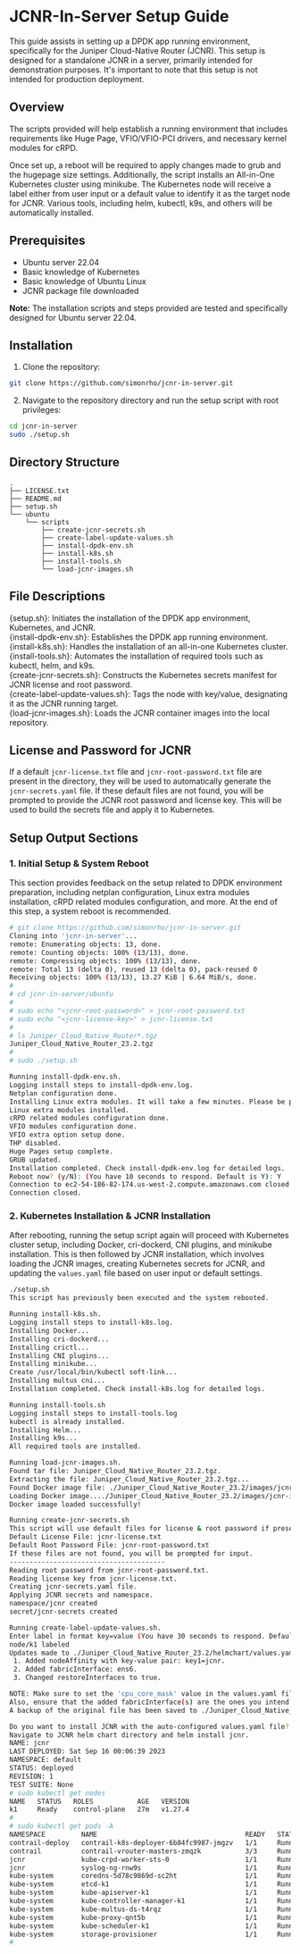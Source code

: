 # JCNR-In-Server Setup Guide

This guide assists in setting up a DPDK app running environment, specifically for the Juniper Cloud-Native Router (JCNR). This setup is designed for a standalone JCNR in a server, primarily intended for demonstration purposes. It's important to note that this setup is not intended for production deployment.

<!-- START doctoc generated TOC please keep comment here to allow auto update -->
<!-- END doctoc generated TOC please keep comment here to allow auto update -->

## Overview

The scripts provided will help establish a running environment that includes requirements like Huge Page, VFIO/VFIO-PCI drivers, and necessary kernel modules for cRPD.

Once set up, a reboot will be required to apply changes made to grub and the hugepage size settings. Additionally, the script installs an All-in-One Kubernetes cluster using minikube. The Kubernetes node will receive a label either from user input or a default value to identify it as the target node for JCNR. Various tools, including helm, kubectl, k9s, and others will be automatically installed.

## Prerequisites

- Ubuntu server 22.04
- Basic knowledge of Kubernetes
- Basic knowledge of Ubuntu Linux
- JCNR package file downloaded

**Note:** The installation scripts and steps provided are tested and specifically designed for Ubuntu server 22.04.

## Installation

1. Clone the repository:
```bash
git clone https://github.com/simonrho/jcnr-in-server.git
```
2. Navigate to the repository directory and run the setup script with root privileges:
```bash
cd jcnr-in-server
sudo ./setup.sh
```

## Directory Structure

```
. 
├── LICENSE.txt 
├── README.md 
├── setup.sh 
└── ubuntu 
    └── scripts 
        ├── create-jcnr-secrets.sh 
        ├── create-label-update-values.sh 
        ├── install-dpdk-env.sh 
        ├── install-k8s.sh 
        ├── install-tools.sh 
        └── load-jcnr-images.sh 
```

## File Descriptions

{setup.sh}: Initiates the installation of the DPDK app environment, Kubernetes, and JCNR.  
{install-dpdk-env.sh}: Establishes the DPDK app running environment.  
{install-k8s.sh}: Handles the installation of an all-in-one Kubernetes cluster.  
{install-tools.sh}: Automates the installation of required tools such as kubectl, helm, and k9s.  
{create-jcnr-secrets.sh}: Constructs the Kubernetes secrets manifest for JCNR license and root password.  
{create-label-update-values.sh}: Tags the node with key/value, designating it as the JCNR running target.  
{load-jcnr-images.sh}: Loads the JCNR container images into the local repository.  

## License and Password for JCNR

If a default `jcnr-license.txt` file and `jcnr-root-password.txt` file are present in the directory, they will be used to automatically generate the `jcnr-secrets.yaml` file. If these default files are not found, you will be prompted to provide the JCNR root password and license key. This will be used to build the secrets file and apply it to Kubernetes.

## Setup Output Sections

### 1. Initial Setup & System Reboot

This section provides feedback on the setup related to DPDK environment preparation, including netplan configuration, Linux extra modules installation, cRPD related modules configuration, and more. At the end of this step, a system reboot is recommended.
```bash
# git clone https://github.com/simonrho/jcnr-in-server.git
Cloning into 'jcnr-in-server'...
remote: Enumerating objects: 13, done.
remote: Counting objects: 100% (13/13), done.
remote: Compressing objects: 100% (13/13), done.
remote: Total 13 (delta 0), reused 13 (delta 0), pack-reused 0
Receiving objects: 100% (13/13), 13.27 KiB | 6.64 MiB/s, done.
# 
# cd jcnr-in-server/ubuntu
#
# sudo echo "<jcnr-root-password>" > jcnr-root-password.txt
# sudo echo "<jcnr-license-key>" > jcnr-license.txt
#
# ls Juniper_Cloud_Native_Router*.tgz
Juniper_Cloud_Native_Router_23.2.tgz
#
# sudo ./setup.sh 

Running install-dpdk-env.sh.
Logging install steps to install-dpdk-env.log.
Netplan configuration done.
Installing Linux extra modules. It will take a few minutes. Please be patient.
Linux extra modules installed.
cRPD related modules configuration done.
VFIO modules configuration done.
VFIO extra option setup done.
THP disabled.
Huge Pages setup complete.
GRUB updated.
Installation completed. Check install-dpdk-env.log for detailed logs.
Reboot now? (y/N): (You have 10 seconds to respond. Default is Y): Y
Connection to ec2-54-186-82-174.us-west-2.compute.amazonaws.com closed by remote host.
Connection closed.

```
### 2. Kubernetes Installation & JCNR Installation

After rebooting, running the setup script again will proceed with Kubernetes cluster setup, including Docker, cri-dockerd, CNI plugins, and minikube installation. This is then followed by JCNR installation, which involves loading the JCNR images, creating Kubernetes secrets for JCNR, and updating the `values.yaml` file based on user input or default settings.
```bash
./setup.sh 
This script has previously been executed and the system rebooted.

Running install-k8s.sh.
Logging install steps to install-k8s.log.
Installing Docker...
Installing cri-dockerd...
Installing crictl...
Installing CNI plugins...
Installing minikube...
Create /usr/local/bin/kubectl soft-link...
Installing multus cni...
Installation completed. Check install-k8s.log for detailed logs.

Running install-tools.sh
Logging install steps to install-tools.log
kubectl is already installed.
Installing Helm...
Installing k9s...
All required tools are installed.

Running load-jcnr-images.sh.
Found tar file: Juniper_Cloud_Native_Router_23.2.tgz.
Extracting the file: Juniper_Cloud_Native_Router_23.2.tgz...
Found Docker image file: ./Juniper_Cloud_Native_Router_23.2/images/jcnr-images.tar.gz.
Loading Docker image..../Juniper_Cloud_Native_Router_23.2/images/jcnr-images.tar.gz.
Docker image loaded successfully!

Running create-jcnr-secrets.sh
This script will use default files for license & root password if present:
Default License File: jcnr-license.txt
Default Root Password File: jcnr-root-password.txt
If these files are not found, you will be prompted for input.
---------------------------------------
Reading root password from jcnr-root-password.txt.
Reading license key from jcnr-license.txt.
Creating jcnr-secrets.yaml file.
Applying JCNR secrets and namespace.
namespace/jcnr created
secret/jcnr-secrets created

Running create-label-update-values.sh.
Enter label in format key=value (You have 30 seconds to respond. Default is key1=jcnr): Adding label key1=jcnr to the node k1.
node/k1 labeled
Updates made to ./Juniper_Cloud_Native_Router_23.2/helmchart/values.yaml:
 1. Added nodeAffinity with key-value pair: key1=jcnr.
 2. Added fabricInterface: ens6.
 3. Changed restoreInterfaces to true.

NOTE: Make sure to set the 'cpu_core_mask' value in the values.yaml file as required for your setup.
Also, ensure that the added fabricInterface(s) are the ones you intend to use.
A backup of the original file has been saved to ./Juniper_Cloud_Native_Router_23.2/helmchart/values.yaml.bak.

Do you want to install JCNR with the auto-configured values.yaml file? (y/N): (You have 10 seconds to respond. Default is N): Y
Navigate to JCNR helm chart directory and helm install jcnr.
NAME: jcnr
LAST DEPLOYED: Sat Sep 16 00:06:39 2023
NAMESPACE: default
STATUS: deployed
REVISION: 1
TEST SUITE: None
# sudo kubectl get nodes
NAME   STATUS   ROLES           AGE   VERSION
k1     Ready    control-plane   27m   v1.27.4
# 
# sudo kubectl get pods -A
NAMESPACE         NAME                                     READY   STATUS    RESTARTS   AGE
contrail-deploy   contrail-k8s-deployer-6b84fc9987-jmgzv   1/1     Running   0          25m
contrail          contrail-vrouter-masters-zmqzk           3/3     Running   0          25m
jcnr              kube-crpd-worker-sts-0                   1/1     Running   0          25m
jcnr              syslog-ng-rnw9s                          1/1     Running   0          25m
kube-system       coredns-5d78c9869d-sc2ht                 1/1     Running   0          27m
kube-system       etcd-k1                                  1/1     Running   0          27m
kube-system       kube-apiserver-k1                        1/1     Running   0          27m
kube-system       kube-controller-manager-k1               1/1     Running   0          27m
kube-system       kube-multus-ds-t4rqz                     1/1     Running   0          27m
kube-system       kube-proxy-qnt5b                         1/1     Running   0          27m
kube-system       kube-scheduler-k1                        1/1     Running   0          27m
kube-system       storage-provisioner                      1/1     Running   0          27m
# 
```